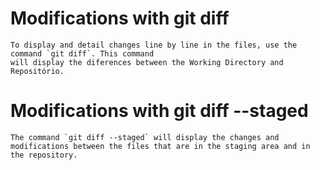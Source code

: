 # Modifications with git diff 

    To display and detail changes line by line in the files, use the command `git diff`. This command
    will display the diferences between the Working Directory and Repositório. 


# Modifications with git diff --staged 

    The command `git diff --staged` will display the changes and modifications between the files that are in the staging area and in the repository.